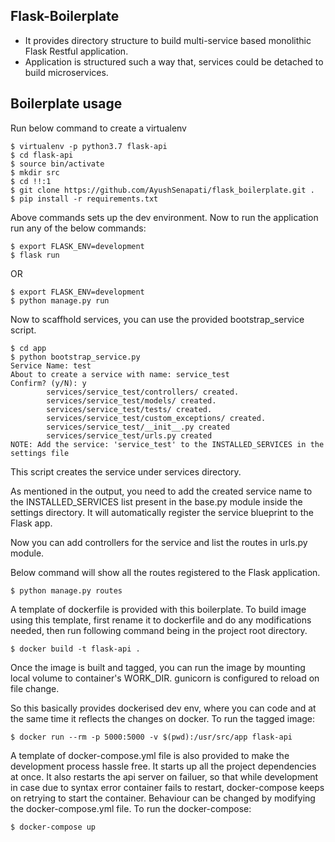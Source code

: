 ## Flask-Boilerplate
- It provides directory structure to build multi-service based monolithic Flask Restful application.
- Application is structured such a way that, services could be detached to build microservices.

## Boilerplate usage

Run below command to create a virtualenv
```
$ virtualenv -p python3.7 flask-api
$ cd flask-api
$ source bin/activate
$ mkdir src
$ cd !!:1
$ git clone https://github.com/AyushSenapati/flask_boilerplate.git .
$ pip install -r requirements.txt
```
Above commands sets up the dev environment.
Now to run the application run any of the below commands:
```
$ export FLASK_ENV=development
$ flask run
```
OR
```
$ export FLASK_ENV=development
$ python manage.py run
```
Now to scaffhold services, you can use the provided bootstrap_service script.
```
$ cd app
$ python bootstrap_service.py
Service Name: test
About to create a service with name: service_test
Confirm? (y/N): y
        services/service_test/controllers/ created.
        services/service_test/models/ created.
        services/service_test/tests/ created.
        services/service_test/custom_exceptions/ created.
        services/service_test/__init__.py created
        services/service_test/urls.py created
NOTE: Add the service: 'service_test' to the INSTALLED_SERVICES in the settings file
```
This script creates the service under services directory.


As mentioned in the output, you need to add the created service name to the INSTALLED_SERVICES list present in the base.py module inside the settings directory. It will automatically register the service blueprint to the Flask app.

Now you can add controllers for the service and list the routes in urls.py module.

Below command will show all the routes registered to the Flask application.
```
$ python manage.py routes
```

A template of dockerfile is provided with this boilerplate. To build image using this template, first rename it to dockerfile and do any modifications needed, then run following command being in the project root directory.

```
$ docker build -t flask-api .
```

Once the image is built and tagged, you can run the image by mounting local volume to container's WORK_DIR. gunicorn is configured to reload on file change. 

So this basically provides dockerised dev env, where you can code and at the same time it reflects the changes on docker. To run the tagged image:

```
$ docker run --rm -p 5000:5000 -v $(pwd):/usr/src/app flask-api
```

A template of docker-compose.yml file is also provided to make the development process hassle free. It starts up all the project dependencies at once. It also restarts the api server on failuer, so that while development in case due to syntax error container fails to restart, docker-compose keeps on retrying to start the container. Behaviour can be changed by modifying the docker-compose.yml file. To run the docker-compose:

```
$ docker-compose up
```
